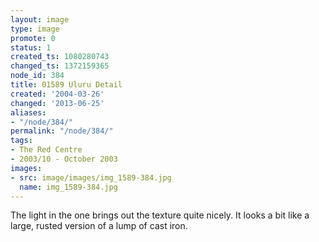 ```yaml
---
layout: image
type: image
promote: 0
status: 1
created_ts: 1080280743
changed_ts: 1372159365
node_id: 384
title: 01589 Uluru Detail
created: '2004-03-26'
changed: '2013-06-25'
aliases:
- "/node/384/"
permalink: "/node/384/"
tags:
- The Red Centre
- 2003/10 - October 2003
images:
- src: image/images/img_1589-384.jpg
  name: img_1589-384.jpg
---
```

The light in the one brings out the texture quite nicely.  It looks a bit like a large, rusted version of a lump of cast iron.
